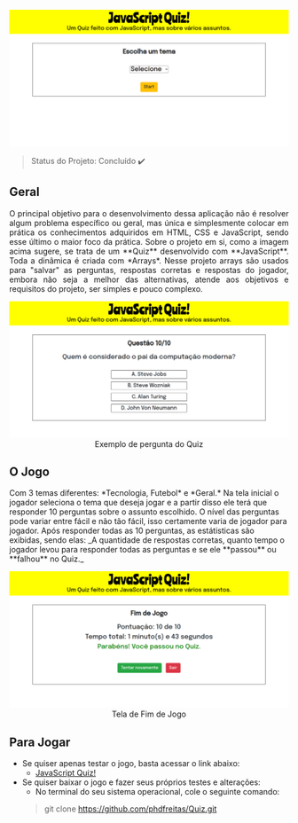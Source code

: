 <p align="center">
	<img src="imagens/home.png">
</p>

> Status do Projeto: Concluído :heavy_check_mark:

<h2>Geral</h2>
<p align="justify">
	O principal objetivo para o desenvolvimento dessa aplicação não é resolver algum problema específico ou geral, mas única e simplesmente colocar em prática os conhecimentos adquiridos em HTML, CSS e JavaScript, sendo esse último o maior foco da prática. Sobre o projeto em si, como a imagem acima sugere, se trata de um **Quiz** desenvolvido com **JavaScript**. Toda a dinâmica é criada com *Arrays*. Nesse projeto arrays são usados para "salvar" as perguntas, respostas corretas e respostas do jogador, embora não seja a melhor das alternativas, atende aos objetivos e requisitos do projeto, ser simples e pouco complexo.
</p>

<p align="center">
	<img src="imagens/tecnologia.png">
	<span>Exemplo de pergunta do Quiz</span>
</p>

<h2>O Jogo</h2>
<p>
	Com 3 temas diferentes: *Tecnologia, Futebol* e *Geral.* Na tela inicial o jogador seleciona o tema que deseja jogar e a partir disso ele terá que responder 10 perguntas sobre o assunto escolhido. O nível das perguntas pode variar entre fácil e não tão fácil, isso certamente varia de jogador para jogador. Após responder todas as 10 perguntas, as estátisticas são exibidas, sendo elas: _A quantidade de respostas corretas, quanto tempo o jogador levou para responder todas as perguntas e se ele **passou** ou **falhou** no Quiz._
</p>

<p align="center">
	<img src="imagens/fim-de-jogo.png">
	<span>Tela de Fim de Jogo</span>
</p>

## Para Jogar
- Se quiser apenas testar o jogo, basta acessar o link abaixo:
	- <a href="https://quiz.phdfreitas.repl.co/">JavaScript Quiz!</a>
- Se quiser baixar o jogo e fazer seus próprios testes e alterações:
	- No terminal do seu sistema operacional, cole o seguinte comando:
	> git clone https://github.com/phdfreitas/Quiz.git